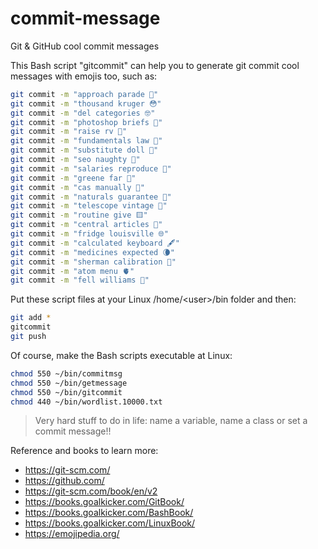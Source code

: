# commit-message
Git &amp; GitHub cool commit messages

This Bash script "gitcommit" can help you to generate git commit cool messages with emojis too, such as:

```bash
git commit -m "approach parade 👒"
git commit -m "thousand kruger 😳"
git commit -m "del categories 🤓"
git commit -m "photoshop briefs 🌸"
git commit -m "raise rv 🧼"
git commit -m "fundamentals law 🦹"
git commit -m "substitute doll 🐓"
git commit -m "seo naughty 📇"
git commit -m "salaries reproduce 👃"
git commit -m "greene far 👞"
git commit -m "cas manually 🍺"
git commit -m "naturals guarantee 🏥"
git commit -m "telescope vintage 🐛"
git commit -m "routine give 🟨"
git commit -m "central articles 🐣"
git commit -m "fridge louisville 🌐"
git commit -m "calculated keyboard 🖋"
git commit -m "medicines expected 🌘"
git commit -m "sherman calibration 🌄"
git commit -m "atom menu 🫀"
git commit -m "fell williams 👚"
```


Put these script files at your Linux /home/&lt;user&gt;/bin folder and then:

```bash
git add *
gitcommit
git push
```

Of course, make the Bash scripts executable at Linux:

```bash
chmod 550 ~/bin/commitmsg
chmod 550 ~/bin/getmessage
chmod 550 ~/bin/gitcommit
chmod 440 ~/bin/wordlist.10000.txt
```

> Very hard stuff to do in life: name a variable, name a class or set a commit message!!

Reference and books to learn more:
- https://git-scm.com/
- https://github.com/
- https://git-scm.com/book/en/v2
- https://books.goalkicker.com/GitBook/
- https://books.goalkicker.com/BashBook/
- https://books.goalkicker.com/LinuxBook/
- https://emojipedia.org/
